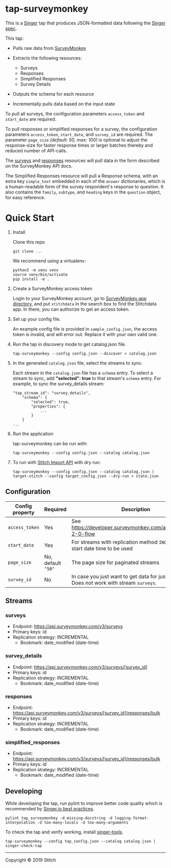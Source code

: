 # tap-surveymonkey

This is a [Singer](https://singer.io) tap that produces JSON-formatted data
following the [Singer
spec](https://github.com/singer-io/getting-started/).

This tap:

-   Pulls raw data from [SurveyMonkey](http://www.surveymonkey.com)
-   Extracts the following resources:

    -   Surveys
    -   Responses
    -   Simplified Responses
    -   Survey Details

-   Outputs the schema for each resource
-   Incrementally pulls data based on the input state

To pull all surveys, the configuration parameters `access_token` and `start_date` are required.

To pull responses or simplified responses for a survey, the configuration parameters `access_token`, `start_date`, and `survey_id` are required. The parameter `page_size` _(default: 50, max: 100)_ is optional to adjust the response-size for faster response times or larger batches thereby and reduced number of API-calls.

The [surveys](https://developer.surveymonkey.com/api/v3/#surveys-id-details) and [responses](https://developer.surveymonkey.com/api/v3/#surveys-id-responses-bulk) resources will pull data in the form described on the SurveyMonkey API docs.

The Simplified Responses resource will pull a Response schema, with an extra key `simple_text` embedded in each of the `answer` dictionaries,
which is a human-readable form of the survey respondent's response to question. It also contains the `family`, `subtype`, and `heading` keys in the `question` object, for easy reference.

# Quick Start

1.  Install

    Clone this repo

    ```
    git clone ...
    ```

    We recommend using a virtualenv:

    ```
    python3 -m venv venv
    source venv/bin/activate
    pip install -e .
    ```

2.  Create a SurveyMonkey access token

    Login to your SurveyMonkey account, go to [SurveyMonkey app directory](https://www.surveymonkey.com/apps), and put `stitchdata` in the search box to find the Stitchdata app. In there, you can authorize to get an access token.

3.  Set up your config file.

    An example config file is provided in `sample_config.json`, the access token is invalid, and will error out. Replace it with your own valid one.

4.  Run the tap in discovery mode to get catalog.json file.

    ```
    tap-surveymonkey --config config.json --discover > catalog.json
    ```

5.  In the generated `catalog.json` file, select the streams to sync.

    Each stream in the `catalog.json` file has a `schema` entry. To select a stream to sync, add **"selected": true** to that stream's `schema` entry. For example, to sync the survey_details stream:

    ```
    "tap_stream_id": "survey_details",
        "schema": {
            "selected": true,
            "properties": {
                ...
            }
        }
    ...
    ```

6.  Run the application

    tap-surveymonkey can be run with:

    ```
    tap-surveymonkey --config config.json --catalog catalog.json
    ```

7.  To run with [Stitch Import API](https://www.stitchdata.com/docs/integrations/import-api/) with dry run:

    ```
    tap-surveymonkey --config config.json --catalog catalog.json | target-stitch --config target_config.json --dry-run > state.json
    ```

## Configuration

| Config property    | Required  | Description
| ------------------ | --------- | --------------
| `access_token`     | Yes       | See https://developer.surveymonkey.com/api/v3/#oauth-2-0-flow
| `start_date`       | Yes        | For streams with replication method `INCREMENTAL` the start date time to be used
| `page_size`        | No, default `"50"` | The page size for paginated streams
| `survey_id`        | No        | In case you just want to get data for just one survey. Does not work with stream `surveys`.

## Streams

### surveys

-   Endpoint: https://api.surveymonkey.com/v3/surveys
-   Primary keys: id
-   Replication strategy: INCREMENTAL
    -   Bookmark: date_modified (date-time)

### survey_details

-   Endpoint: https://api.surveymonkey.com/v3/surveys/[survey_id]
-   Primary keys: id
-   Replication strategy: INCREMENTAL
    -   Bookmark: date_modified (date-time)

### responses

-   Endpoint: https://api.surveymonkey.com/v3/surveys/[survey_id]/responses/bulk
-   Primary keys: id
-   Replication strategy: INCREMENTAL
    -   Bookmark: date_modified (date-time)

### simplified_responses

-   Endpoint: https://api.surveymonkey.com/v3/surveys/[survey_id]/responses/bulk
-   Primary keys: id
-   Replication strategy: INCREMENTAL
    -   Bookmark: date_modified (date-time)

## Developing

While developing the tap, run pylint to improve better code quality which is recommended by [Singer.io best practices](https://github.com/singer-io/getting-started/blob/master/docs/BEST_PRACTICES.md).

```
pylint tap_surveymonkey -d missing-docstring -d logging-format-interpolation -d too-many-locals -d too-many-arguments
```

To check the tap and verify working, install [singer-tools](https://github.com/singer-io/singer-tools).

```
tap-surveymonkey --config tap_config.json --catalog catalog.json | singer-check-tap
```

---

Copyright &copy; 2019 Stitch
